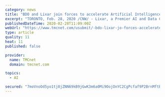 ```yaml
---
category: news
title: "BDO and Lixar join forces to accelerate Artificial Intelligence and Data solutions"
excerpt: "TORONTO, Feb. 28, 2020 /CNW/ - Lixar, a Premier AI and Data Company, and BDO Canada LLP (BDO), a leading professional services firm, are joining forces to accelerate Artificial Intelligence (AI) and Data-driven solutions in Canada and globally. This becomes effective March 2, 2020. Together, BDO and Lixar are committed to providing next ..."
publishedDateTime: 2020-02-28T11:09:00Z
webUrl: "https://www.tmcnet.com/usubmit/-bdo-lixar-jo-forces-accelerate-artificial-intelligence-data-/2020/02/28/9106503.htm"
type: article
quality: 11
heat: 11
published: false

provider:
  name: TMCnet
  domain: tmcnet.com

topics:
  - AI

secured: "7moVnoOd5yo1tj8jZNN69kB9jGwK3m6a0Mi9OojOnYC2CgPcfaf9P2BrnMftBsSq9YkTjOehp7jmx1MwaTECj49Oc/7WLlXVdbyQ6n6dm0owMa5qVdddo8gGkGgIoVj1QeBkpQp9OB67Ws6WsqET3Yev0BlC8shpK2XhJKPp9bptJTE67v1niRdBYQ4e23BzBz9e1yNYUBjN22d90hxwL7GfgCTPkjOp4GPEb5rGp0HPuAXDPpehEaLvwLdMIlz36X46g2LmkbuXUvBXv7VNf2u0PlSEnJEWyy9lNr02exRwEaAxU+nKfk8xuih4D6gi9WbAPtuXAud1fcDOTDdf0aaBDZQW/ZC+hUrWEza222caj4pYleGnvjTnDk3rPG1CpTQXJUvdp+qPUxpSkX9yn0UwTHK/HBevvG+4HzoIMYNgdremKVu2jN2qPGNObvElqfwfz/YhQ5esj98DlwwjA66Ap64qpAXoyTWyDVex+Jo=;rbp41zcvfb5QnZjxuFQNvQ=="
---
```


